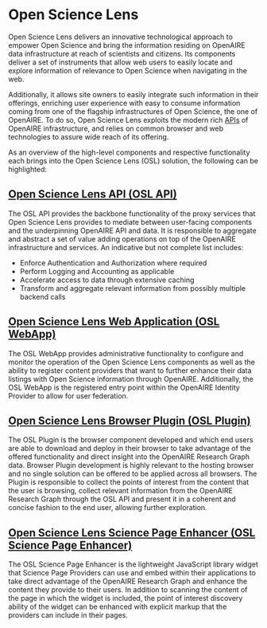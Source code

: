 # Open Science Lens

Open Science Lens delivers an innovative technological approach to empower Open Science and bring the information residing on OpenAIRE data infrastructure at reach of scientists and citizens. Its components deliver a set of instruments that allow web users to easily locate and explore information of relevance to Open Science when navigating in the web.

Additionally, it allows site owners to easily integrate such information in their offerings, enriching user experience with easy to consume information coming from one of the flagship infrastructures of Open Science, the one of OpenAIRE. To do so, Open Science Lens exploits the modern rich [APIs](https://api.openaire.eu/api.html "OpenAIRE Public API") of OpenAIRE infrastructure, and relies on common browser and web technologies to assure wide reach of its offering. 

As an overview of the high-level components and respective functionality each brings into the Open Science Lens (OSL) solution, the following can be highlighted:

## [Open Science Lens API (OSL API)](./docs/osl-api.md "OSL API")
The OSL API provides the backbone functionality of the proxy services that Open Science Lens provides to mediate between user-facing components and the underpinning OpenAIRE API and data. It is responsible to aggregate and abstract a set of value adding operations on top of the OpenAIRE infrastructure and services. An indicative but not complete list includes:
* Enforce Authentication and Authorization where required
* Perform Logging and Accounting as applicable
* Accelerate access to data through extensive caching
* Transform and aggregate relevant information from possibly multiple backend calls

## [Open Science Lens Web Application (OSL WebApp)](./docs/osl-webapp.md  "OSL WebApp")
The OSL WebApp provides administrative functionality to configure and monitor the operation of the Open Science Lens components as well as the ability to register content providers that want to further enhance their data listings with Open Science information through OpenAIRE. Additionally, the OSL WebApp is the registered entry point within the OpenAIRE Identity Provider to allow for user federation.

## [Open Science Lens Browser Plugin (OSL Plugin)](./docs/osl-plugin.md  "OSL Plugin")
The OSL Plugin is the browser component developed and which end users are able to download and deploy in their browser to take advantage of the offered functionality and direct insight into the OpenAIRE Research Graph data. Browser Plugin development is highly relevant to the hosting browser and no single solution can be offered to be applied across all browsers. The Plugin is responsible to collect the points of interest from the content that the user is browsing, collect relevant information from the OpenAIRE Research Graph through the OSL API and present it in a coherent and concise fashion to the end user, allowing further exploration.

## [Open Science Lens Science Page Enhancer (OSL Science Page Enhancer)](./docs/osl-enhancer.md  "OSL Science Page Enhancer")
The OSL Science Page Enhancer is the lightweight JavaScript library widget that Science Page Providers can use and embed within their applications to take direct advantage of the OpenAIRE Research Graph and enhance the content they provide to their users. In addition to scanning the content of the page in which the widget is included, the point of interest discovery ability of the widget can be enhanced with explicit markup that the providers can include in their pages.